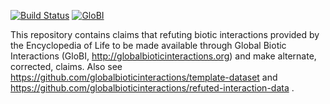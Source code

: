 [![Build Status](https://travis-ci.com/globalbioticinteractions/refuted-biotic-interactions-by-eol.svg)](https://travis-ci.com/globalbioticinteractions/refuted-biotic-interactions-by-eol) [![GloBI](http://api.globalbioticinteractions.org/interaction.svg?accordingTo=globi:globalbioticinteractions/refuted-biotic-interactions-by-eol)](http://globalbioticinteractions.org/?accordingTo=globi:globalbioticinteractions/refuted-biotic-interactions-by-eol) 

This repository contains claims that refuting biotic interactions provided by the Encyclopedia of Life to be made available through Global Biotic Interactions (GloBI, http://globalbioticinteractions.org) and make alternate, corrected, claims. Also see https://github.com/globalbioticinteractions/template-dataset and https://github.com/globalbioticinteractions/refuted-interaction-data . 

